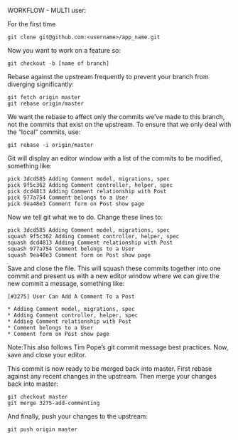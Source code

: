 WORKFLOW - MULTI user:

For the first time
    
    git clone git@github.com:<username>/app_name.git


Now you want to work on a feature so:
    
    git checkout -b [name of branch]


Rebase against the upstream frequently to prevent your branch from diverging significantly:
    
    git fetch origin master
    git rebase origin/master


We want the rebase to affect only the commits we’ve made to this branch, not the commits that exist on the upstream. To ensure that we only deal with the “local” commits, use:
    
    git rebase -i origin/master


Git will display an editor window with a list of the commits to be modified, something like:

    pick 3dcd585 Adding Comment model, migrations, spec
    pick 9f5c362 Adding Comment controller, helper, spec
    pick dcd4813 Adding Comment relationship with Post
    pick 977a754 Comment belongs to a User
    pick 9ea48e3 Comment form on Post show page


Now we tell git what we to do. Change these lines to:

    pick 3dcd585 Adding Comment model, migrations, spec
    squash 9f5c362 Adding Comment controller, helper, spec
    squash dcd4813 Adding Comment relationship with Post
    squash 977a754 Comment belongs to a User
    squash 9ea48e3 Comment form on Post show page


Save and close the file. This will squash these commits together into one commit and present us with a new editor window where we can give the new commit a message, something like:

    [#3275] User Can Add A Comment To a Post

    * Adding Comment model, migrations, spec
    * Adding Comment controller, helper, spec
    * Adding Comment relationship with Post
    * Comment belongs to a User
    * Comment form on Post show page


Note:This also follows Tim Pope’s git commit message best
practices. Now, save and close your editor.

This commit is now ready to be merged back into master. First rebase against any recent changes in the upstream. Then merge your changes back into master:

    git checkout master
    git merge 3275-add-commenting


And finally, push your changes to the upstream:
    
    git push origin master


